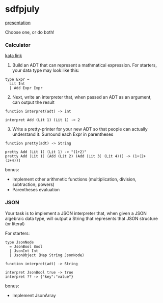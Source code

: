 # sdfpjuly
[presentation](https://docs.google.com/presentation/d/1rNw7aVbKJ5AVBUDOnLrKPRBrNvEN3Pm1N602w_hUAp0/edit?usp=sharing)

Choose one, or do both!

### Calculator
[kata link](https://www.codewars.com/kata/huttons-razor/discuss/haskell)

1. Build an ADT that can represent a mathmatical expression. For starters, your data type may look like this:
```
type Expr =
  Lit Int
  | Add Expr Expr
```

2. Next, write an interpreter that, when passed an ADT as an argument, can output the result
```
function interpret(adt) -> int

interpret Add (Lit 1) (Lit 1) -> 2
```
3. Write a pretty-printer for your new ADT so that people can actually understand it. Surround each Expr in parentheses
```
function pretty(adt) -> String

pretty Add (Lit 1) (Lit 1) -> "(1+2)"
pretty Add (Lit 1) (Add (Lit 2) (Add (Lit 3) (Lit 4))) -> (1+(2+(3+4)))
```

bonus:
* Implement other arithmetic functions (multiplication, division, subtraction, powers)
* Parentheses evaluation

### JSON
Your task is to implement a JSON interpreter that, when given a JSON algebraic data type, will output a String that represents that JSON structure (or literal)

For starters:
```
type JsonNode 
  = JsonBool Bool
  | JsonInt Int
  | JsonObject (Map String JsonNode)
```

```
function interpret(adt) -> String

interpret JsonBool true -> true
interpret ?? -> {"key":"value"}
```

bonus:
* Implement JsonArray
